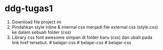 # ddg-tugas1
1. Download file project ini
2. Pindahkan style inline & internal css menjadi file external css (style.css) ke dalam sebuah folder (css)
3. Library css font awesome simpan di folder baru (css) dan ubah pada link href tersebut.
#   b e l a j a r - c s s  
 #   b e l a j a r - c s s  
 #   b e l a j a r - c s s  
 